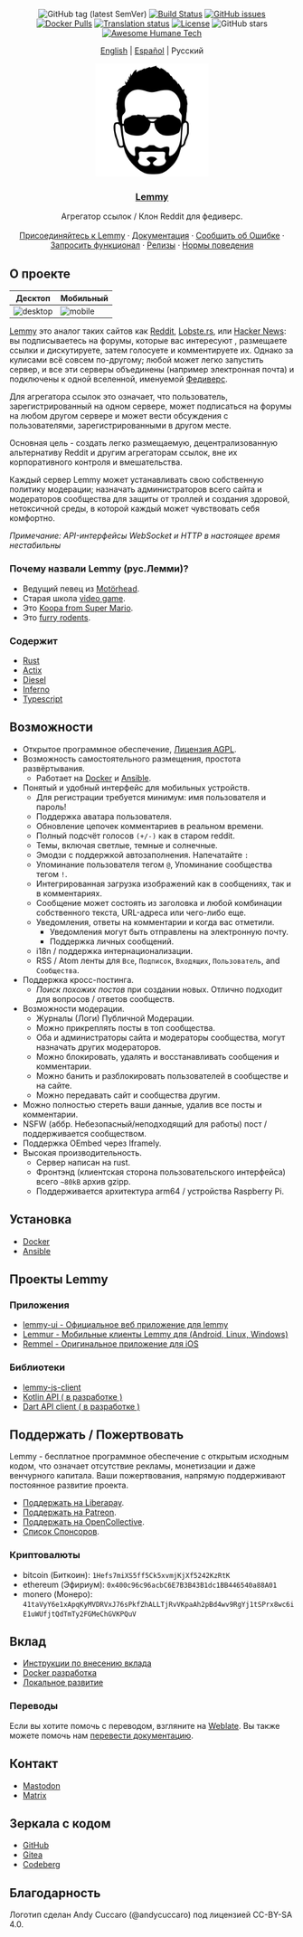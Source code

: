 <div align="center">

![GitHub tag (latest SemVer)](https://img.shields.io/github/tag/LemmyNet/lemmy.svg)
[![Build Status](https://cloud.drone.io/api/badges/LemmyNet/lemmy/status.svg)](https://cloud.drone.io/LemmyNet/lemmy/)
[![GitHub issues](https://img.shields.io/github/issues-raw/LemmyNet/lemmy.svg)](https://github.com/LemmyNet/lemmy/issues)
[![Docker Pulls](https://img.shields.io/docker/pulls/dessalines/lemmy.svg)](https://cloud.docker.com/repository/docker/dessalines/lemmy/)
[![Translation status](http://weblate.yerbamate.ml/widgets/lemmy/-/lemmy/svg-badge.svg)](http://weblate.yerbamate.ml/engage/lemmy/)
[![License](https://img.shields.io/github/license/LemmyNet/lemmy.svg)](LICENSE)
![GitHub stars](https://img.shields.io/github/stars/LemmyNet/lemmy?style=social)
[![Awesome Humane Tech](https://raw.githubusercontent.com/humanetech-community/awesome-humane-tech/main/humane-tech-badge.svg?sanitize=true)](https://github.com/humanetech-community/awesome-humane-tech)
</div>

<p align="center">
  <a href="../README.md">English</a> |
  <a href="README.ru.md">Español</a> |
  <span>Русский</span>
</p>

<p align="center">
  <a href="https://join-lemmy.org/" rel="noopener">
 <img width=200px height=200px src="https://raw.githubusercontent.com/LemmyNet/lemmy-ui/main/src/assets/icons/favicon.svg"></a>

 <h3 align="center"><a href="https://join-lemmy.org">Lemmy</a></h3>
  <p align="center">
    Агрегатор ссылок / Клон Reddit для федиверс.
    <br />
    <br />
    <a href="https://join-lemmy.org">Присоединяйтесь к Lemmy</a>
    ·
    <a href="https://join-lemmy.org/docs/en/index.html">Документация</a>
    ·
    <a href="https://github.com/LemmyNet/lemmy/issues">Сообщить об Ошибке</a>
    ·
    <a href="https://github.com/LemmyNet/lemmy/issues">Запросить функционал</a>
    ·
    <a href="https://github.com/LemmyNet/lemmy/blob/main/RELEASES.md">Релизы</a>
    ·
    <a href="https://join-lemmy.org/docs/en/code_of_conduct.html">Нормы поведения</a>
  </p>
</p>

## О проекте

Десктоп|Мобильный
---|---
![desktop](https://raw.githubusercontent.com/LemmyNet/joinlemmy-site/main/src/assets/images/main_img.webp)|![mobile](https://raw.githubusercontent.com/LemmyNet/joinlemmy-site/main/src/assets/images/mobile_pic.webp)

[Lemmy](https://github.com/LemmyNet/lemmy) это аналог таких сайтов как [Reddit](https://reddit.com), [Lobste.rs](https://lobste.rs), или [Hacker News](https://news.ycombinator.com/): вы подписываетесь на форумы, которые вас интересуют , размещаете ссылки и дискутируете, затем голосуете и комментируете их. Однако за кулисами всё совсем по-другому; любой может легко запустить сервер, и все эти серверы объединены (например электронная почта) и подключены к одной вселенной, именуемой [Федиверс](https://ru.wikipedia.org/wiki/Fediverse).

Для агрегатора ссылок это означает, что пользователь, зарегистрированный на одном сервере, может подписаться на форумы на любом другом сервере и может вести обсуждения с пользователями, зарегистрированными в другом месте.

Основная цель - создать легко размещаемую, децентрализованную альтернативу Reddit и другим агрегаторам ссылок, вне их корпоративного контроля и вмешательства. 

Каждый сервер Lemmy может устанавливать свою собственную политику модерации; назначать администраторов всего сайта и модераторов сообщества для защиты от троллей и создания здоровой, нетоксичной среды, в которой каждый может чувствовать себя комфортно. 

*Примечание: API-интерфейсы WebSocket и HTTP в настоящее время нестабильны*

### Почему назвали Lemmy (рус.Лемми)?

- Ведущий певец из [Motörhead](https://invidio.us/watch?v=pWB5JZRGl0U).
- Старая школа [video game](<https://en.wikipedia.org/wiki/Lemmings_(video_game)>).
- Это [Koopa from Super Mario](https://www.mariowiki.com/Lemmy_Koopa).
- Это [furry rodents](http://sunchild.fpwc.org/lemming-the-little-giant-of-the-north/).

### Содержит

- [Rust](https://www.rust-lang.org)
- [Actix](https://actix.rs/)
- [Diesel](http://diesel.rs/)
- [Inferno](https://infernojs.org)
- [Typescript](https://www.typescriptlang.org/)

## Возможности

- Открытое программное обеспечение, [Лицензия AGPL](/LICENSE).
- Возможность самостоятельного размещения, простота развёртывания.
  - Работает на [Docker](https://join-lemmy.org/docs/en/administration/install_docker.html) и [Ansible](https://join-lemmy.org/docs/en/administration/install_ansible.html).
- Понятый и удобный интерфейс для мобильных устройств.
  - Для регистрации требуется минимум: имя пользователя и пароль!
  - Поддержка аватара пользователя.
  - Обновление цепочек комментариев в реальном времени.
  - Полный подсчёт голосов `(+/-)` как в старом reddit.
  - Темы, включая светлые, темные и солнечные.
  - Эмодзи с поддержкой автозаполнения. Напечатайте `:`
  - Упоминание пользователя тегом `@`, Упоминание сообщества тегом `!`.
  - Интегрированная загрузка изображений как в сообщениях, так и в комментариях.
  - Сообщение может состоять из заголовка и любой комбинации собственного текста, URL-адреса или чего-либо еще.
  - Уведомления, ответы на комментарии и когда вас отметили.
    - Уведомления могут быть отправлены на электронную почту.
    - Поддержка личных сообщений.
  - i18n / поддержка интернационализации.
  - RSS / Atom ленты для `Все`, `Подписок`, `Входящих`, `Пользователь`, and `Сообщества`.
- Поддержка кросс-постинга.
  - *Поиск похожих постов* при создании новых. Отлично подходит для вопросов / ответов сообществ.
- Возможности модерации.
  - Журналы (Логи) Публичной Модерации.
  - Можно прикреплять посты в топ сообщества.
  - Оба и администраторы сайта и модераторы сообщества, могут назначать других модераторов. 
  - Можно блокировать, удалять и восстанавливать сообщения и комментарии.
  - Можно банить и разблокировать пользователей в сообществе и на сайте.
  - Можно передавать сайт и сообщества другим. 
- Можно полностью стереть ваши данные, удалив все посты и комментарии. 
- NSFW (аббр. Небезопасный/неподходящий для работы) пост / поддерживается сообществом.
- Поддержка OEmbed через Iframely.
- Высокая производительность.
  - Сервер написан на rust.
  - Фронтэнд (клиентская сторона пользовательского интерфейса) всего `~80kB` архив gzipp.
  - Поддерживается архитектура arm64 / устройства Raspberry Pi.

## Установка

- [Docker](https://join-lemmy.org/docs/en/administration/install_docker.html)
- [Ansible](https://join-lemmy.org/docs/en/administration/install_ansible.html)

## Проекты Lemmy

### Приложения

- [lemmy-ui - Официальное веб приложение для lemmy](https://github.com/LemmyNet/lemmy-ui)
- [Lemmur - Мобильные клиенты Lemmy для (Android, Linux, Windows)](https://github.com/LemmurOrg/lemmur)
- [Remmel - Оригинальное приложение для iOS](https://github.com/uuttff8/Lemmy-iOS)

### Библиотеки

- [lemmy-js-client](https://github.com/LemmyNet/lemmy-js-client)
- [Kotlin API ( в разработке )](https://github.com/eiknat/lemmy-client)
- [Dart API client ( в разработке )](https://github.com/LemmurOrg/lemmy_api_client)

## Поддержать / Пожертвовать

Lemmy - бесплатное программное обеспечение с открытым исходным кодом, что означает отсутствие рекламы, монетизации и даже венчурного капитала. Ваши пожертвования, напрямую поддерживают постоянное развитие проекта.

- [Поддержать на Liberapay](https://liberapay.com/Lemmy).
- [Поддержать на Patreon](https://www.patreon.com/dessalines).
- [Поддержать на OpenCollective](https://opencollective.com/lemmy).
- [Список Спонсоров](https://join-lemmy.org/sponsors).

### Криптовалюты

- bitcoin (Биткоин): `1Hefs7miXS5ff5Ck5xvmjKjXf5242KzRtK`
- ethereum (Эфириум): `0x400c96c96acbC6E7B3B43B1dc1BB446540a88A01`
- monero (Монеро): `41taVyY6e1xApqKyMVDRVxJ76sPkfZhALLTjRvVKpaAh2pBd4wv9RgYj1tSPrx8wc6iE1uWUfjtQdTmTy2FGMeChGVKPQuV`

## Вклад

- [Инструкции по внесению вклада](https://join-lemmy.org/docs/en/contributing/contributing.html)
- [Docker разработка](https://join-lemmy.org/docs/en/contributing/docker_development.html)
- [Локальное развитие](https://join-lemmy.org/docs/en/contributing/local_development.html)

### Переводы

Если вы хотите помочь с переводом, взгляните на [Weblate](https://weblate.yerbamate.ml/projects/lemmy/joinlemmy/ru/). Вы также можете помочь нам [перевести документацию](https://github.com/LemmyNet/lemmy-docs#adding-a-new-language).

## Контакт

- [Mastodon](https://mastodon.social/@LemmyDev)
- [Matrix](https://matrix.to/#/#lemmy:matrix.org)

## Зеркала с кодом

- [GitHub](https://github.com/LemmyNet/lemmy)
- [Gitea](https://yerbamate.ml/LemmyNet/lemmy)
- [Codeberg](https://codeberg.org/LemmyNet/lemmy)

## Благодарность

Логотип сделан Andy Cuccaro (@andycuccaro) под лицензией CC-BY-SA 4.0.
